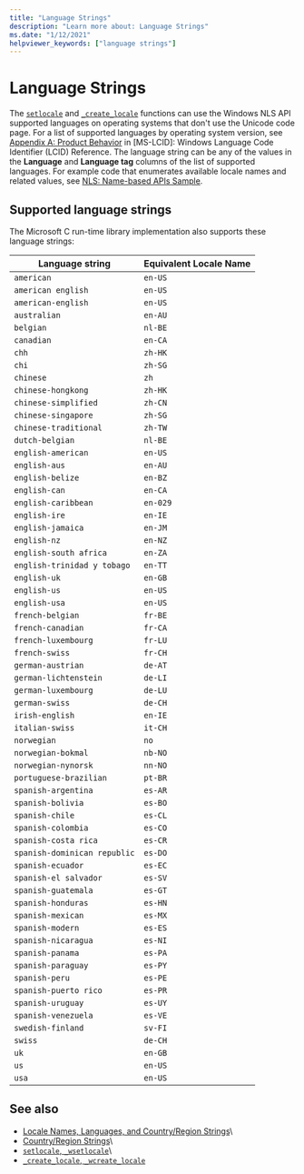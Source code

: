 ```yaml
---
title: "Language Strings"
description: "Learn more about: Language Strings"
ms.date: "1/12/2021"
helpviewer_keywords: ["language strings"]
---
```

# Language Strings

The [`setlocale`](../c-runtime-library/reference/setlocale-wsetlocale.md) and [`_create_locale`](../c-runtime-library/reference/create-locale-wcreate-locale.md) functions can use the Windows NLS API supported languages on operating systems that don't use the Unicode code page. For a list of supported languages by operating system version, see [Appendix A: Product Behavior](/openspecs/windows_protocols/ms-lcid/a9eac961-e77d-41a6-90a5-ce1a8b0cdb9c) in \[MS-LCID]: Windows Language Code Identifier (LCID) Reference. The language string can be any of the values in the **Language** and **Language tag** columns of the list of supported languages. For example code that enumerates available locale names and related values, see [NLS: Name-based APIs Sample](/windows/win32/intl/nls--name-based-apis-sample).

## Supported language strings

The Microsoft C run-time library implementation also supports these language strings:

|Language string|Equivalent Locale Name|
|---------------------|----------------------------|
|`american`|`en-US`|
|`american english`|`en-US`|
|`american-english`|`en-US`|
|`australian`|`en-AU`|
|`belgian`|`nl-BE`|
|`canadian`|`en-CA`|
|`chh`|`zh-HK`|
|`chi`|`zh-SG`|
|`chinese`|`zh`|
|`chinese-hongkong`|`zh-HK`|
|`chinese-simplified`|`zh-CN`|
|`chinese-singapore`|`zh-SG`|
|`chinese-traditional`|`zh-TW`|
|`dutch-belgian`|`nl-BE`|
|`english-american`|`en-US`|
|`english-aus`|`en-AU`|
|`english-belize`|`en-BZ`|
|`english-can`|`en-CA`|
|`english-caribbean`|`en-029`|
|`english-ire`|`en-IE`|
|`english-jamaica`|`en-JM`|
|`english-nz`|`en-NZ`|
|`english-south africa`|`en-ZA`|
|`english-trinidad y tobago`|`en-TT`|
|`english-uk`|`en-GB`|
|`english-us`|`en-US`|
|`english-usa`|`en-US`|
|`french-belgian`|`fr-BE`|
|`french-canadian`|`fr-CA`|
|`french-luxembourg`|`fr-LU`|
|`french-swiss`|`fr-CH`|
|`german-austrian`|`de-AT`|
|`german-lichtenstein`|`de-LI`|
|`german-luxembourg`|`de-LU`|
|`german-swiss`|`de-CH`|
|`irish-english`|`en-IE`|
|`italian-swiss`|`it-CH`|
|`norwegian`|`no`|
|`norwegian-bokmal`|`nb-NO`|
|`norwegian-nynorsk`|`nn-NO`|
|`portuguese-brazilian`|`pt-BR`|
|`spanish-argentina`|`es-AR`|
|`spanish-bolivia`|`es-BO`|
|`spanish-chile`|`es-CL`|
|`spanish-colombia`|`es-CO`|
|`spanish-costa rica`|`es-CR`|
|`spanish-dominican republic`|`es-DO`|
|`spanish-ecuador`|`es-EC`|
|`spanish-el salvador`|`es-SV`|
|`spanish-guatemala`|`es-GT`|
|`spanish-honduras`|`es-HN`|
|`spanish-mexican`|`es-MX`|
|`spanish-modern`|`es-ES`|
|`spanish-nicaragua`|`es-NI`|
|`spanish-panama`|`es-PA`|
|`spanish-paraguay`|`es-PY`|
|`spanish-peru`|`es-PE`|
|`spanish-puerto rico`|`es-PR`|
|`spanish-uruguay`|`es-UY`|
|`spanish-venezuela`|`es-VE`|
|`swedish-finland`|`sv-FI`|
|`swiss`|`de-CH`|
|`uk`|`en-GB`|
|`us`|`en-US`|
|`usa`|`en-US`|

## See also

- [Locale Names, Languages, and Country/Region Strings](../c-runtime-library/locale-names-languages-and-country-region-strings.md)\
- [Country/Region Strings](../c-runtime-library/country-region-strings.md)\
- [`setlocale`, `_wsetlocale`](../c-runtime-library/reference/setlocale-wsetlocale.md)\
- [`_create_locale`, `_wcreate_locale`](../c-runtime-library/reference/create-locale-wcreate-locale.md)
